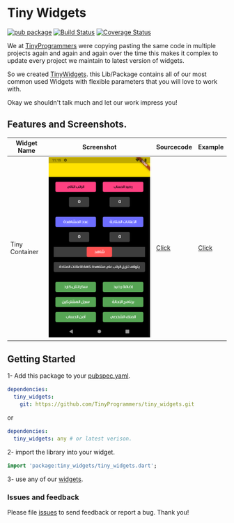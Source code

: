 # Tiny Widgets

[![pub package](https://img.shields.io/pub/v/Tiny_Widgets.svg)](https://pub.dartlang.org/packages/Tiny_Widgets)
[![Build Status](https://travis-ci.org/TinyProgrammers/Tiny_Widgets.svg?branch=master)](https://travis-ci.org/TinyProgrammers/Tiny_Widgets)
[![Coverage Status](https://coveralls.io/repos/github/TinyProgrammers/tiny_widgets/badge.svg?branch=master)](https://coveralls.io/github/TinyProgrammers/tiny_widgets?branch=master)

We at [TinyProgrammers](http://TinyProgrammers.ga) were copying pasting the same code in multiple projects again and again and again over the time this makes it complex to update every project we maintain to latest version of widgets.

So we created [TinyWidgets](/). this Lib/Package contains all of our most common used Widgets with flexible parameters that you will love to work with.

Okay we shouldn't talk much and let our work impress you!

## Features and Screenshots.

| Widget Name | Screenshot | Sourcecode | Example |
|---|---| --- | --- |
| Tiny Container | ![Tiny Container Image][Tiny Container Image] | [Click](lib/src/tiny_container.dart) | [Click](example/lib/src/tiny_container.dart) |


## Getting Started

1- Add this package to your [pubspec.yaml](https://flutter.io/platform-plugins/).


```yml
dependencies:
  tiny_widgets:
    git: https://github.com/TinyProgrammers/tiny_widgets.git
```
or

```yml
dependencies:
  tiny_widgets: any # or latest verison.
```

2- import the library into your widget.

```dart
import 'package:tiny_widgets/tiny_widgets.dart';
```

3- use any of our [widgets](#features-and-screenshots).

### Issues and feedback

Please file [issues](https://github.com/tinyprogrammers/tiny_widgets/issues/new) to send feedback or report a bug. Thank you!


[Tiny Container Image]: screenshots/tiny_container.png